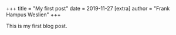 +++
title = "My first post"
date = 2019-11-27
[extra]
author = "Frank Hampus Weslien"
+++

This is my first blog post.
